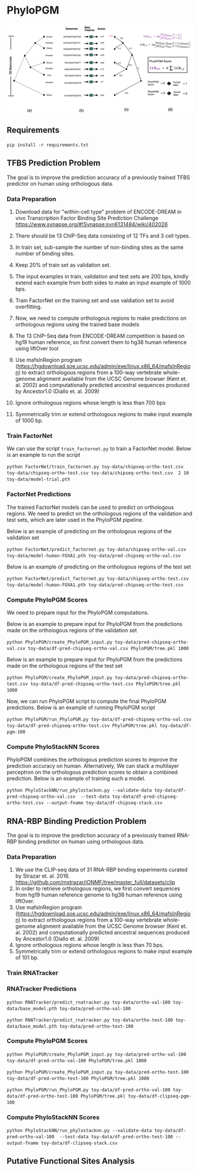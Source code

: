 # PhyloPGM

![SCREENSHOT](workflow-phylopgm.png)


## Requirements
`pip install -r requirements.txt`

## TFBS Prediction Problem
The goal is to improve the prediction accuracy of a previously trained TFBS predictor on human using orthologous data.


### Data Preparation
1. Download data for "within-cell type" problem of ENCODE-DREAM in vivo Transcription Factor Binding Site Prediction Challenge
   https://www.synapse.org/#!Synapse:syn6131484/wiki/402026

2. There should be 13 ChIP-Seq data consisting of 12 TFs and 3 cell types.
3. In train set, sub-sample the number of non-binding sites as the same number of binding sites.
4. Keep 20% of train set as validation set.
5. The input examples in train, validation and test sets are 200 bps, kindly extend each example from both sides to make an input example of 1000 bps.
6. Train FactorNet on the training set and use valdiation set to avoid overfitting.
7. Now, we need to compute orthologous regions to make predictions on orthologous regions using the trained base models
8. The 13 ChIP-Seq data from ENCODE-DREAM competition is based on hg19 human reference, so first convert them to hg38 human reference using liftOver tool
9. Use mafsInRegion program (https://hgdownload.soe.ucsc.edu/admin/exe/linux.x86_64/mafsInRegion) to extract orthologous regions from a 100-way vertebrate whole-genome alignment available from the UCSC Genome browser (Kent et. al. 2002) and computationally predicted ancestral sequences produced by Ancestor1.0 (Diallo et. al. 2009)
10. Ignore orthologous regions whose length is less than 700 bps
11. Symmetrically trim or extend orthologous regions to make input example of 1000 bp.



### Train FactorNet
We can use the script `train_factornet.py` to train a FactorNet model. Below is an example to run the script

`python FactorNet/train_factornet.py toy-data/chipseq-ortho-test.csv toy-data/chipseq-ortho-test.csv toy-data/chipseq-ortho-test.csv  2 10 toy-data/model-trial.pth`

### FactorNet Predictions
The trained FactorNet models can be used to predict on orthologous regions. We need to predict on the orthologous regions of the validation and test sets, which are later used in the PhyloPGM pipeline.


Below is an example of predicting on the orthologous regions of the validation set

`python FactorNet/predict_factornet.py toy-data/chipseq-ortho-val.csv toy-data/model-human-FOXA1.pth toy-data/pred-chipseq-ortho-val.csv`

Below is an example of predicting on the orthologous regions of the test set

`python FactorNet/predict_factornet.py toy-data/chipseq-ortho-test.csv toy-data/model-human-FOXA1.pth toy-data/pred-chipseq-ortho-test.csv`

### Compute PhyloPGM Scores
We need to prepare input for the PhyloPGM computations.

Below is an example to prepare input for PhyloPGM from the predictions made on the orthologous regions of the validation set

`python PhyloPGM/create_PhyloPGM_input.py toy-data/pred-chipseq-ortho-val.csv toy-data/df-pred-chipseq-ortho-val.csv PhyloPGM/tree.pkl 1000`

Below is an example to prepare input for PhyloPGM from the predictions made on the orthologous regions of the test set

`python PhyloPGM/create_PhyloPGM_input.py toy-data/pred-chipseq-ortho-test.csv toy-data/df-pred-chipseq-ortho-test.csv PhyloPGM/tree.pkl 1000`

Now, we can run PhyloPGM script to compute the final PhyloPGM predictions. Below is an example of running PhyloPGM script

`python PhyloPGM/run_PhyloPGM.py toy-data/df-pred-chipseq-ortho-val.csv toy-data/df-pred-chipseq-ortho-test.csv PhyloPGM/tree.pkl toy-data/df-pgm-100`

### Compute PhyloStackNN Scores
PhyloPGM combines the orthologous prediction scores to improve the prediction accuracy on human. Alternatively, We can stack a multilayer perceptron on the orthologous prediction scores to obtain a combined prediction. Below is an example of training such a model. 

`python PhyloStackNN/run_phylostacknn.py --validate-data toy-data/df-pred-chipseq-ortho-val.csv  --test-data toy-data/df-pred-chipseq-ortho-test.csv --output-fname toy-data/df-chipseq-stack.csv`


## RNA-RBP Binding Prediction Problem

The goal is to improve the prediction accuracy of a previously trained RNA-RBP binding predictor on human using orthologous data.

### Data Preparation

1. We use the CLIP-seq data of 31 RNA-RBP binding experiments curated by Strazar et. al. 2016.
   https://github.com/mstrazar/iONMF/tree/master_full/datasets/clip
2. In order to retrieve orthologous regions, we first convert sequences from hg19 human reference genome to hg38 human reference using liftOver.
3. Use mafsInRegion program (https://hgdownload.soe.ucsc.edu/admin/exe/linux.x86_64/mafsInRegion) to extract orthologous regions from a 100-way vertebrate whole-genome alignment available from the UCSC Genome browser (Kent et. al. 2002) and computationally predicted ancestral sequences produced by Ancestor1.0 (Diallo et. al. 2009)
4. Ignore orthologous regions whose length is less than 70 bps. 
5. Symmetrically trim or extend orthologous regions to make input example of 101 bp.


### Train RNATracker


### RNATracker Predictions
`python RNATracker/predict_rnatracker.py toy-data/ortho-val-100 toy-data/base_model.pth toy-data/pred-ortho-val-100`

`python RNATracker/predict_rnatracker.py toy-data/ortho-test-100 toy-data/base_model.pth toy-data/pred-ortho-test-100`

### Compute PhyloPGM Scores
`python PhyloPGM/create_PhyloPGM_input.py toy-data/pred-ortho-val-100 toy-data/df-pred-ortho-val-100 PhyloPGM/tree.pkl 1000`

`python PhyloPGM/create_PhyloPGM_input.py toy-data/pred-ortho-test-100 toy-data/df-pred-ortho-test-100 PhyloPGM/tree.pkl 1000`

`python PhyloPGM/run_PhyloPGM.py toy-data/df-pred-ortho-val-100 toy-data/df-pred-ortho-test-100 PhyloPGM/tree.pkl toy-data/df-clipseq-pgm-100`

### Compute PhyloStackNN Scores
`python PhyloStackNN/run_phylostacknn.py --validate-data toy-data/df-pred-ortho-val-100  --test-data toy-data/df-pred-ortho-test-100 --output-fname toy-data/df-clipseq-stack.csv`

## Putative Functional Sites Analysis





